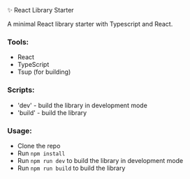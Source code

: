 ✨ React Library Starter

A minimal React library starter with Typescript and React.

### Tools:

- React
- TypeScript
- Tsup (for building)

### Scripts:

- 'dev' - build the library in development mode
- 'build' - build the library

### Usage:

- Clone the repo
- Run `npm install`
- Run `npm run dev` to build the library in development mode
- Run `npm run build` to build the library
